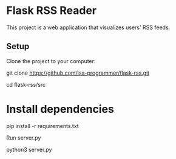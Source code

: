 # Flask RSS Reader

This project is a web application that visualizes users' RSS feeds.

## Setup
Clone the project to your computer:


git clone https://github.com/isa-programmer/flask-rss.git

cd flask-rss/src

# Install dependencies

pip install -r requirements.txt

Run server.py

python3 server.py
